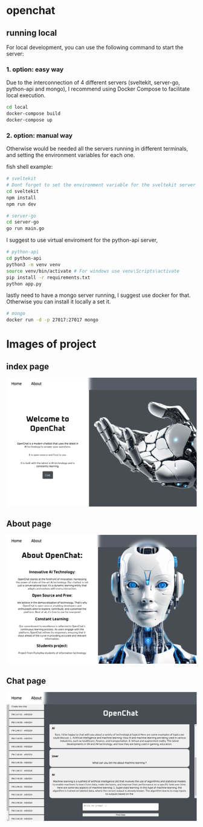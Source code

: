 # openchat

## running local
For local development, you can use the following command to start the server:

### 1. option: easy way
Due to the interconnection of 4 different servers (sveltekit, server-go, python-api and mongo),
I recommend using Docker Compose to facilitate local execution.  

```bash
cd local
docker-compose build
docker-compose up
```

### 2. option: manual way
Otherwise would be needed all the servers running in different terminals, 
and setting the environment variables for each one.



fish shell example:
```bash
# sveltekit
# Dont forget to set the environment variable for the sveltekit server (using the .env file) 
cd sveltekit
npm install
npm run dev
```

```bash
# server-go
cd server-go
go run main.go
```

I suggest to use virtual enviroment for the python-api server,
```bash
# python-api
cd python-api
python3 -m venv venv
source venv/bin/activate # For windows use venv\Scripts\activate
pip install -r requirements.txt
python app.py
```
lastly need to have a mongo server running, I suggest use docker for that. Otherwise you can install it locally a set it.
```bash
# mongo
docker run -d -p 27017:27017 mongo
```

# Images of project
## index page
![img.png](img.png)
## About page
![img_1.png](img_1.png)
## Chat page
![img_2.png](img_2.png)